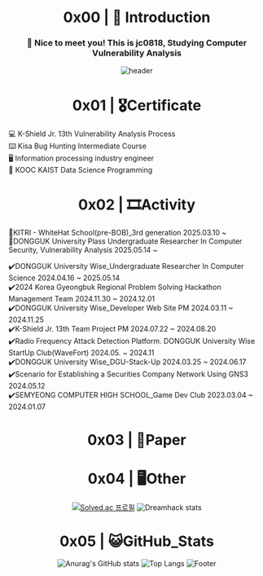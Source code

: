 <div align="center"> 
  
# 0x00 | 👶 Introduction
  
  ### :wave: Nice to meet you! This is jc0818, Studying Computer Vulnerability Analysis
  
![header](https://capsule-render.vercel.app/api?type=waving&color=auto&text=jc0818&fontAlign=50&fontSize=55)
  <br/>
  
# 0x01 | 🎖Certificate
</div>
💻 K-Shield Jr. 13th Vulnerability Analysis Process <br>
⌨️ Kisa Bug Hunting Intermediate Course <br>
🖥 Information processing industry engineer <br>
🏅 KOOC KAIST Data Science Programming <br/>

<div align="center"> 
  
# 0x02 | 🎞️Activity

</div>

🔄️KITRI - WhiteHat School(pre-BOB)_3rd generation 2025.03.10 ~ <br/>
🔄️DONGGUK University Plass Undergraduate Researcher In Computer Security, Vulnerability Analysis 2025.05.14 ~  <br/>

✔️DONGGUK University Wise_Undergraduate Researcher In Computer Science 2024.04.16 ~ 2025.05.14  <br/>
✔️2024 Korea Gyeongbuk Regional Problem Solving Hackathon Management Team 2024.11.30 ~ 2024.12.01 <br/>
✔️DONGGUK University Wise_Developer Web Site PM 2024.03.11 ~ 2024.11.25 <br/> 
✔️K-Shield Jr. 13th Team Project PM 2024.07.22 ~ 2024.08.20 <br/> 
✔️Radio Frequency Attack Detection Platform. DONGGUK University Wise StartUp Club(WaveFort) 2024.05. ~  2024.11 <br/>
✔️DONGGUK University Wise_DGU-Stack-Up 2024.03.25 ~ 2024.06.17 <br/>
✔️Scenario for Establishing a Securities Company Network Using GNS3 2024.05.12<br/>
✔️SEMYEONG COMPUTER HIGH SCHOOL_Game Dev Club 2023.03.04 ~ 2024.01.07 <br/>

<div align="center"> 
  
# 0x03 | 📓Paper
  


# 0x04 | 🖥Other

[![Solved.ac
프로필](http://mazassumnida.wtf/api/v2/generate_badge?boj=juchan_05)](https://solved.ac/juchan_05)
![Dreamhack stats](https://dreamhack-readme-stats.vercel.app/api/stats?username=kjc)
<br/>

# 0x05 | 😺GitHub_Stats 
![Anurag's GitHub stats](https://github-readme-stats.vercel.app/api?username=jc0818&show_icons=true&theme=radical)
![Top Langs](https://github-readme-stats.vercel.app/api/top-langs/?username=jc0818&layout=compact)
![Footer](https://capsule-render.vercel.app/api?type=waving&color=auto&height=200&section=footer)
<br/>

</div>
